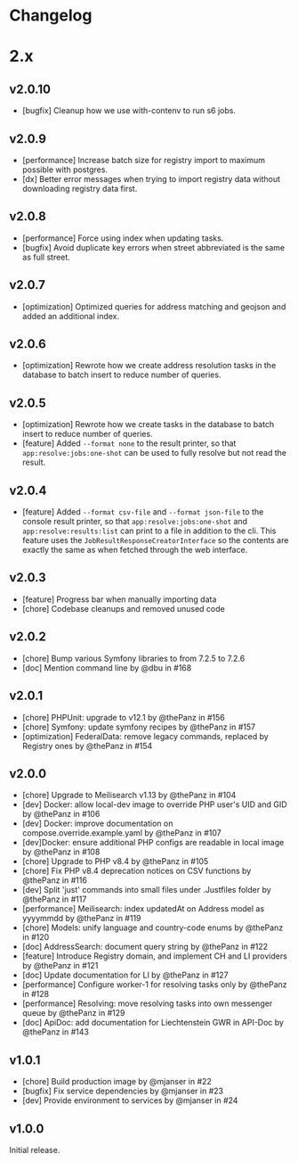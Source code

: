 # Changelog

# 2.x

## v2.0.10

* [bugfix] Cleanup how we use with-contenv to run s6 jobs.

## v2.0.9

* [performance] Increase batch size for registry import to maximum possible with postgres.
* [dx] Better error messages when trying to import registry data without downloading registry data first.

## v2.0.8

* [performance] Force using index when updating tasks.
* [bugfix] Avoid duplicate key errors when street abbreviated is the same as full street.

## v2.0.7

* [optimization] Optimized queries for address matching and geojson and added an additional index.

## v2.0.6

* [optimization] Rewrote how we create address resolution tasks in the database to batch insert to reduce number of queries.

## v2.0.5

* [optimization] Rewrote how we create tasks in the database to batch insert to reduce number of queries.
* [feature] Added `--format none` to the result printer, so that `app:resolve:jobs:one-shot` can be
  used to fully resolve but not read the result.

## v2.0.4

* [feature] Added `--format csv-file` and `--format json-file` to the console result
  printer, so that `app:resolve:jobs:one-shot` and `app:resolve:results:list`
  can print to a file in addition to the cli.
  This feature uses the `JobResultResponseCreatorInterface` so the contents
  are exactly the same as when fetched through the web interface.

## v2.0.3

* [feature] Progress bar when manually importing data
* [chore] Codebase cleanups and removed unused code

## v2.0.2

* [chore] Bump various Symfony libraries to from 7.2.5 to 7.2.6
* [doc] Mention command line by @dbu in #168

## v2.0.1

* [chore] PHPUnit: upgrade to v12.1 by @thePanz in #156
* [chore] Symfony: update symfony recipes by @thePanz in #157
* [optimization] FederalData: remove legacy commands, replaced by Registry ones by @thePanz in #154

## v2.0.0

* [chore] Upgrade to Meilisearch v1.13 by @thePanz in #104
* [dev] Docker: allow local-dev image to override PHP user's UID and GID by @thePanz in #106
* [dev] Docker: improve documentation on compose.override.example.yaml by @thePanz in #107
* [dev]Docker: ensure additional PHP configs are readable in local image by @thePanz in #108
* [chore] Upgrade to PHP v8.4 by @thePanz in #105
* [chore] Fix PHP v8.4 deprecation notices on CSV functions by @thePanz in #116
* [dev] Split 'just' commands into small files under .Justfiles folder by @thePanz in #117
* [performance] Meilisearch: index updatedAt on Address model as yyyymmdd by @thePanz in #119
* [chore] Models: unify language and country-code enums by @thePanz in #120
* [doc] AddressSearch: document query string by @thePanz in #122
* [feature] Introduce Registry domain, and implement CH and LI providers by @thePanz in #121
* [doc] Update documentation for LI by @thePanz in #127
* [performance] Configure worker-1 for resolving tasks only by @thePanz in #128
* [performance] Resolving: move resolving tasks into own messenger queue by @thePanz in #129
* [doc] ApiDoc: add documentation for Liechtenstein GWR in API-Doc by @thePanz in #143

## v1.0.1

* [chore] Build production image by @mjanser in #22
* [bugfix] Fix service dependencies by @mjanser in #23
* [dev] Provide environment to services by @mjanser in #24

## v1.0.0

Initial release.
